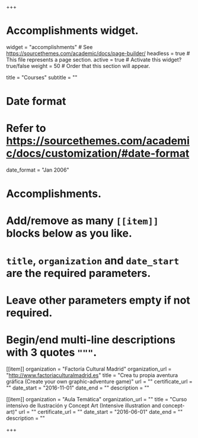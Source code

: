 +++
# Accomplishments widget.
widget = "accomplishments"  # See https://sourcethemes.com/academic/docs/page-builder/
headless = true  # This file represents a page section.
active = true  # Activate this widget? true/false
weight = 50  # Order that this section will appear.

title = "Courses"
subtitle = ""

# Date format
#   Refer to https://sourcethemes.com/academic/docs/customization/#date-format
date_format = "Jan 2006"

# Accomplishments.
#   Add/remove as many `[[item]]` blocks below as you like.
#   `title`, `organization` and `date_start` are the required parameters.
#   Leave other parameters empty if not required.
#   Begin/end multi-line descriptions with 3 quotes `"""`.

[[item]]
  organization = "Factoría Cultural Madrid"
  organization_url = "http://www.factoriaculturalmadrid.es"
  title = "Crea tu propia aventura gráfica (Create your own graphic-adventure game)"
  url = ""
  certificate_url = ""
  date_start = "2016-11-01"
  date_end = ""
  description = ""

[[item]]
  organization = "Aula Temática"
  organization_url = ""
  title = "Curso intensivo de Ilustración y Concept Art (Intensive illustration and concept-art)"
  url = ""
  certificate_url = ""
  date_start = "2016-06-01"
  date_end = ""
  description = ""


+++
